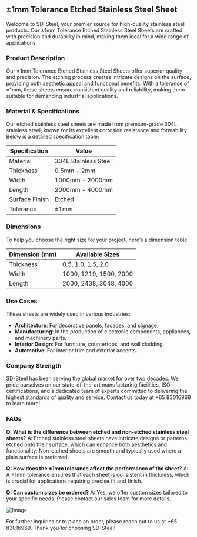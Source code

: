 ## ±1mm Tolerance Etched Stainless Steel Sheet

Welcome to SD-Steel, your premier source for high-quality stainless steel products. Our ±1mm Tolerance Etched Stainless Steel Sheets are crafted with precision and durability in mind, making them ideal for a wide range of applications.

### Product Description
Our ±1mm Tolerance Etched Stainless Steel Sheets offer superior quality and precision. The etching process creates intricate designs on the surface, providing both aesthetic appeal and functional benefits. With a tolerance of ±1mm, these sheets ensure consistent quality and reliability, making them suitable for demanding industrial applications.

### Material & Specifications
Our etched stainless steel sheets are made from premium-grade 304L stainless steel, known for its excellent corrosion resistance and formability. Below is a detailed specification table:

| Specification | Value |
|---------------|-------|
| Material      | 304L Stainless Steel |
| Thickness     | 0.5mm - 2mm |
| Width         | 1000mm - 2000mm |
| Length        | 2000mm - 4000mm |
| Surface Finish| Etched |
| Tolerance     | ±1mm |

### Dimensions
To help you choose the right size for your project, here’s a dimension table:

| Dimension (mm) | Available Sizes |
|----------------|-----------------|
| Thickness      | 0.5, 1.0, 1.5, 2.0 |
| Width          | 1000, 1219, 1500, 2000 |
| Length         | 2000, 2438, 3048, 4000 |

### Use Cases
These sheets are widely used in various industries:
- **Architecture**: For decorative panels, facades, and signage.
- **Manufacturing**: In the production of electronic components, appliances, and machinery parts.
- **Interior Design**: For furniture, countertops, and wall cladding.
- **Automotive**: For interior trim and exterior accents.

### Company Strength
SD-Steel has been serving the global market for over two decades. We pride ourselves on our state-of-the-art manufacturing facilities, ISO certifications, and a dedicated team of experts committed to delivering the highest standards of quality and service. Contact us today at +65 83016969 to learn more!

### FAQs
**Q: What is the difference between etched and non-etched stainless steel sheets?**
A: Etched stainless steel sheets have intricate designs or patterns etched onto their surface, which can enhance both aesthetics and functionality. Non-etched sheets are smooth and typically used where a plain surface is preferred.

**Q: How does the ±1mm tolerance affect the performance of the sheet?**
A: A ±1mm tolerance ensures that each sheet is consistent in thickness, which is crucial for applications requiring precise fit and finish.

**Q: Can custom sizes be ordered?**
A: Yes, we offer custom sizes tailored to your specific needs. Please contact our sales team for more details.

![Image](https://github.com/user-attachments/assets/2567258e-e124-4816-932d-1809bd27ef0b)

For further inquiries or to place an order, please reach out to us at +65 83016969. Thank you for choosing SD-Steel!